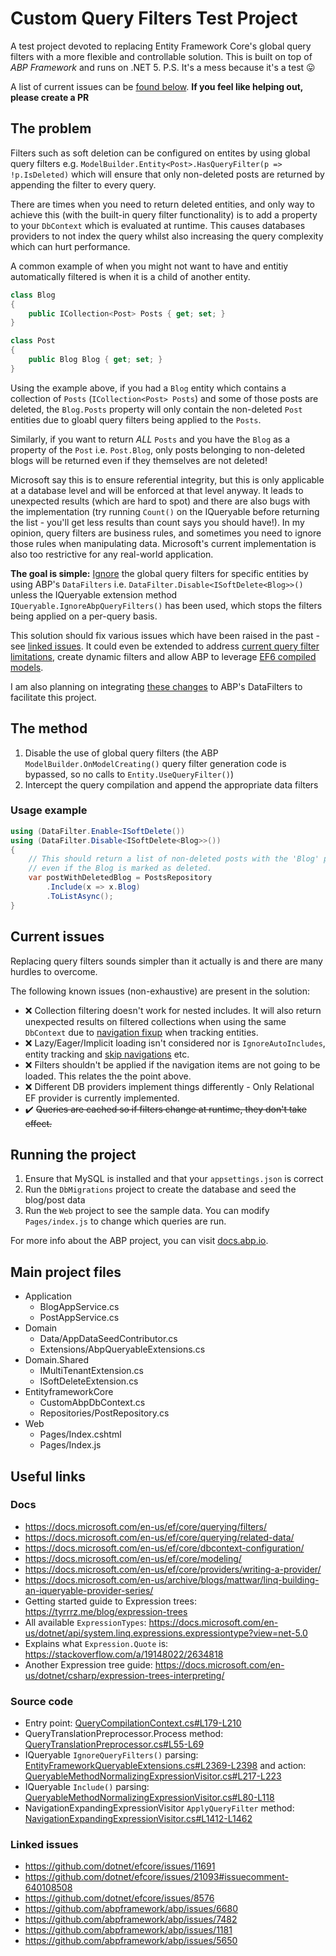 # Custom Query Filters Test Project

A test project devoted to replacing Entity Framework Core's global query filters with a more flexible and controllable solution. This is built on top of _ABP Framework_ and runs on .NET 5. P.S. It's a mess because it's a test :stuck_out_tongue:

A list of current issues can be [found below](#current-issues). **If you feel like helping out, please create a PR**

## The problem

Filters such as soft deletion can be configured on entites by using global query filters e.g. `ModelBuilder.Entity<Post>.HasQueryFilter(p => !p.IsDeleted)` which will ensure that only non-deleted posts are returned by appending the filter to every query.

There are times when you need to return deleted entities, and only way to achieve this (with the built-in query filter functionality) is to add a property to your `DbContext` which is evaluated at runtime. This causes databases providers to not index the query whilst also increasing the query complexity which can hurt performance.

A common example of when you might not want to have and entitiy automatically filtered is when it is a child of another entity. 

```csharp
class Blog
{
    public ICollection<Post> Posts { get; set; }
}

class Post
{
    public Blog Blog { get; set; }
}
```

Using the example above, if you had a `Blog` entity which contains a collection of `Posts` (`ICollection<Post> Posts`) and some of those posts are deleted, the `Blog.Posts` property will only contain the non-deleted `Post` entities due to gloabl query filters being applied to the `Posts`.

Similarly, if you want to return *ALL* `Posts` and you have the `Blog` as a property of the `Post` i.e. `Post.Blog`, only posts belonging to non-deleted blogs will be returned even if they themselves are not deleted!

Microsoft say this is to ensure referential integrity, but this is only applicable at a database level and will be enforced at that level anyway. It leads to unexpected results (which are hard to spot) and there are also bugs with the implementation (try running `Count()` on the IQueryable before returning the list - you'll get less results than count says you should have!). In my opinion, query filters are business rules, and sometimes you need to ignore those rules when manipulating data. Microsoft's current implementation is also too restrictive for any real-world application.

**The goal is simple:** <u>Ignore</u> the global query filters for specific entities by using ABP's `DataFilters` i.e. `DataFilter.Disable<ISoftDelete<Blog>>()` unless the IQueryable extension method `IQueryable.IgnoreAbpQueryFilters()` has been used, which stops the filters being applied on a per-query basis.

This solution should fix various issues which have been raised in the past - see [linked issues](#linked-issues). It could even be extended to address [current query filter limitations](https://docs.microsoft.com/en-us/ef/core/querying/filters#limitations), create dynamic filters and allow ABP to leverage [EF6 compiled models](https://docs.microsoft.com/en-us/ef/core/what-is-new/ef-core-6.0/plan#compiled-models).

I am also planning on integrating [these changes](https://github.com/abpframework/abp/compare/dev...olicooper:pr/data-filtering-updates) to ABP's DataFilters to facilitate this project.

## The method

1. Disable the use of global query filters (the ABP `ModelBuilder.OnModelCreating()` query filter generation code is bypassed, so no calls to `Entity.UseQueryFilter()`)
2. Intercept the query compilation and append the appropriate data filters

### Usage example
```csharp
using (DataFilter.Enable<ISoftDelete())
using (DataFilter.Disable<ISoftDelete<Blog>>())
{
    // This should return a list of non-deleted posts with the 'Blog' populated
    // even if the Blog is marked as deleted.
    var postWithDeletedBlog = PostsRepository
        .Include(x => x.Blog)
        .ToListAsync();
}
```

## Current issues

Replacing query filters sounds simpler than it actually is and there are many hurdles to overcome.

The following known issues (non-exhaustive) are present in the solution:

* :x: Collection filtering doesn't work for nested includes. It will also return unexpected results on filtered collections when using the same `DbContext` due to [navigation fixup](https://docs.microsoft.com/en-us/ef/core/querying/related-data/eager#filtered-include) when tracking entities.
* :x: Lazy/Eager/Implicit loading isn't considered nor is `IgnoreAutoIncludes`, entity tracking and [skip navigations](https://docs.microsoft.com/en-us/ef/core/what-is-new/ef-core-5.0/plan#many-to-many-navigation-properties-aka-skip-navigations) etc.
* :x: Filters shouldn't be applied if the navigation items are not going to be loaded. This relates the the point above.
* :x: Different DB providers implement things differently - Only Relational EF provider is currently implemented.
* :heavy_check_mark: ~~Queries are cached so if filters change at runtime, they don't take effect.~~


## Running the project

1. Ensure that MySQL is installed and that your `appsettings.json` is correct
2. Run the `DbMigrations` project to create the database and seed the blog/post data
3. Run the `Web` project to see the sample data. You can modify `Pages/index.js` to change which queries are run.

For more info about the ABP project, you can visit [docs.abp.io](https://docs.abp.io).

## Main project files

* Application
    * BlogAppService.cs
    * PostAppService.cs
* Domain
    * Data/AppDataSeedContributor.cs
    * Extensions/AbpQueryableExtensions.cs
* Domain.Shared
    * IMultiTenantExtension.cs
    * ISoftDeleteExtension.cs
* EntityframeworkCore
    * CustomAbpDbContext.cs
    * Repositories/PostRepository.cs
* Web
    * Pages/Index.cshtml
    * Pages/Index.js

## Useful links

### Docs
* https://docs.microsoft.com/en-us/ef/core/querying/filters/
* https://docs.microsoft.com/en-us/ef/core/querying/related-data/
* https://docs.microsoft.com/en-us/ef/core/dbcontext-configuration/
* https://docs.microsoft.com/en-us/ef/core/modeling/
* https://docs.microsoft.com/en-us/ef/core/providers/writing-a-provider/
* https://docs.microsoft.com/en-us/archive/blogs/mattwar/linq-building-an-iqueryable-provider-series/
* Getting started guide to Expression trees: https://tyrrrz.me/blog/expression-trees
* All available `ExpressionTypes`: https://docs.microsoft.com/en-us/dotnet/api/system.linq.expressions.expressiontype?view=net-5.0
* Explains what `Expression.Quote` is: https://stackoverflow.com/a/19148022/2634818
* Another Expression tree guide: https://docs.microsoft.com/en-us/dotnet/csharp/expression-trees-interpreting/

### Source code
* Entry point: [QueryCompilationContext.cs#L179-L210](https://github.com/dotnet/efcore/blob/0b3165096d6b55443fc06ae48404c2b037dd73e7/src/EFCore/Query/QueryCompilationContext.cs#L179-L210)
* QueryTranslationPreprocessor.Process method: [QueryTranslationPreprocessor.cs#L55-L69](https://github.com/dotnet/efcore/blob/46996600cb3f152e3e21ee4d07effdc516dbf4e9/src/EFCore/Query/QueryTranslationPreprocessor.cs#L55-L69)
* IQueryable `IgnoreQueryFilters()` parsing: [EntityFrameworkQueryableExtensions.cs#L2369-L2398](https://github.com/dotnet/efcore/blob/fcef1806e5990ffdbbd70eef094b58b3155a2571/src/EFCore/Extensions/EntityFrameworkQueryableExtensions.cs#L2369-L2398) and action: [QueryableMethodNormalizingExpressionVisitor.cs#L217-L223](https://github.com/dotnet/efcore/blob/da00fb69d615fa22a83dfee2077ad31b7bd15823/src/EFCore/Query/Internal/QueryableMethodNormalizingExpressionVisitor.cs#L217-L223)
* IQueryable `Include()` parsing: [QueryableMethodNormalizingExpressionVisitor.cs#L80-L118](https://github.com/dotnet/efcore/blob/da00fb69d615fa22a83dfee2077ad31b7bd15823/src/EFCore/Query/Internal/QueryableMethodNormalizingExpressionVisitor.cs#L80-L118)
* NavigationExpandingExpressionVisitor `ApplyQueryFilter` method: [NavigationExpandingExpressionVisitor.cs#L1412-L1462](https://github.com/dotnet/efcore/blob/f54b9dcd189c91fc4b01b79c9387d23095819a8f/src/EFCore/Query/Internal/NavigationExpandingExpressionVisitor.cs#L1412-L1462)

### Linked issues
* https://github.com/dotnet/efcore/issues/11691
* https://github.com/dotnet/efcore/issues/21093#issuecomment-640108508
* https://github.com/dotnet/efcore/issues/8576
* https://github.com/abpframework/abp/issues/6680
* https://github.com/abpframework/abp/issues/7482
* https://github.com/abpframework/abp/issues/1181
* https://github.com/abpframework/abp/issues/5650